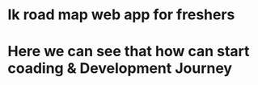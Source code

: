 # Ik road map web app for freshers 
# Here we can see that how can start coading & Development Journey
